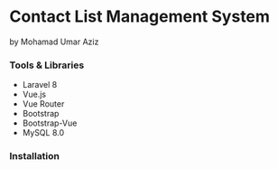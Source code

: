 # Contact List Management System

by Mohamad Umar Aziz

### Tools & Libraries

-   Laravel 8
-   Vue.js
-   Vue Router
-   Bootstrap
-   Bootstrap-Vue
-   MySQL 8.0

### Installation
